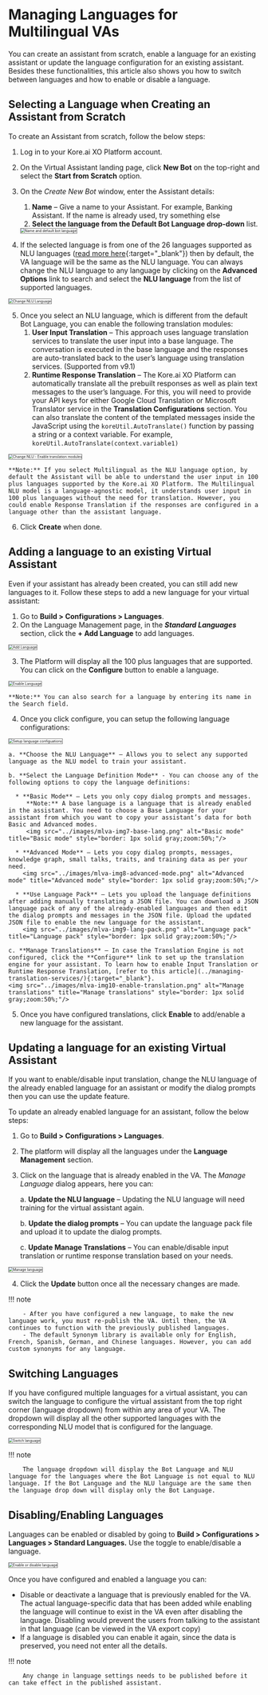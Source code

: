 # **Managing Languages for Multilingual VAs**

You can create an assistant from scratch, enable a language for an existing assistant or update the language configuration for an existing assistant. Besides these functionalities, this article also shows you how to switch between languages and how to enable or disable a language.


## Selecting a Language when Creating an Assistant from Scratch

To create an Assistant from scratch, follow the below steps:

1. Log in to your Kore.ai XO Platform account.
2. On the Virtual Assistant landing page, click **New Bot** on the top-right and select the **Start from Scratch** option.
3. On the _Create New Bot_ window, enter the Assistant details:
    1. **Name** – Give a name to your Assistant. For example, Banking Assistant. If the name is already used, try something else
    2. **Select the language from the Default Bot Language drop-down** list.  

    <img src="../images/mlva-img1-add-lang-to-new-va.png" alt="Name and default bot language" title="Name and default bot language" style="border: 1px solid gray;zoom:50%;"/>

4. If the selected language is from one of the 26 languages supported as NLU languages ([read more here](../multilingual-vas-components-feature-support/#nlp-support){:target="_blank"}) then by default, the VA language will be the same as the NLU language. You can always change the NLU language to any language by clicking on the **Advanced Options** link to search and select the **NLU language** from the list of supported languages.  
<img src="../images/mlva-img2-nlu-lang-scratch.png" alt="Change NLU Language" title="Change NLU Language" style="border: 1px solid gray;zoom:50%;"/>

5. Once you select an NLU language, which is different from the default Bot Language, you can enable the following translation modules:
    1. **User Input Translation** – This approach uses language translation services to translate the user input into a base language. The conversation is executed in the base language and the responses are auto-translated back to the user’s language using translation services. (Supported from v9.1)
    2. **Runtime Response Translation** – The Kore.ai XO Platform can automatically translate all the prebuilt responses as well as plain text messages to the user’s language. For this, you will need to provide your API keys for either Google Cloud Translation or Microsoft Translator service in the **Translation Configurations** section. You can also translate the content of the templated messages inside the JavaScript using the `koreUtil.AutoTranslate()` function by passing a string or a context variable. For example,  
    `koreUtil.AutoTranslate(context.variable1)`  
  <img src="../images/mlva-img3-select-nlulang-scratch.png" alt="Change NLU - Enable translation modules" title="Change NLU - Enable translation modules" style="border: 1px solid gray;zoom:50%;"/>  

    **Note:** If you select Multilingual as the NLU language option, by default the Assistant will be able to understand the user input in 100 plus languages supported by the Kore.ai XO Platform. The Multilingual NLU model is a language-agnostic model, it understands user input in 100 plus languages without the need for translation. However, you could enable Response Translation if the responses are configured in a language other than the assistant language.

6. Click **Create** when done.


## Adding a language to an existing Virtual Assistant

Even if your assistant has already been created, you can still add new languages to it. Follow these steps to add a new language for your virtual assistant:

1. Go to **Build > Configurations > Languages**.
2. On the Language Management page, in the **_Standard Languages_** section, click the **+ Add Language** to add languages.  
<img src="../images/mlva-img4-add-lang.png" alt="Add Language" title="Add Language" style="border: 1px solid gray;zoom:50%;"/>

3. The Platform will display all the 100 plus languages that are supported. You can click on the **Configure** button to enable a language.  
<img src="../images/mlva-img5-config-new-lang.png" alt="Enable Language" title="Enable Language" style="border: 1px solid gray;zoom:50%;"/>  
  
    **Note:** You can also search for a language by entering its name in the Search field.

4. Once you click configure, you can setup the following language configurations:  
<img src="../images/mlva-img6-new-lang-config.png" alt="Setup language configuations" title="Setup language configurations" style="border: 1px solid gray;zoom:50%;"/>  
  
    a. **Choose the NLU Language** – Allows you to select any supported language as the NLU model to train your assistant.

    b. **Select the Language Definition Mode** - You can choose any of the following options to copy the language definitions:

      * **Basic Mode** – Lets you only copy dialog prompts and messages.  
         **Note:** A base language is a language that is already enabled in the assistant. You need to choose a Base Language for your assistant from which you want to copy your assistant’s data for both Basic and Advanced modes.  
         <img src="../images/mlva-img7-base-lang.png" alt="Basic mode" title="Basic mode" style="border: 1px solid gray;zoom:50%;"/>    

      * **Advanced Mode** – Lets you copy dialog prompts, messages, knowledge graph, small talks, traits, and training data as per your need.  
        <img src="../images/mlva-img8-advanced-mode.png" alt="Advanced mode" title="Advanced mode" style="border: 1px solid gray;zoom:50%;"/> 

      * **Use Language Pack** – Lets you upload the language definitions after adding manually translating a JSON file. You can download a JSON language pack of any of the already-enabled languages and then edit the dialog prompts and messages in the JSON file. Upload the updated JSON file to enable the new language for the assistant.  
        <img src="../images/mlva-img9-lang-pack.png" alt="Language pack" title="Language pack" style="border: 1px solid gray;zoom:50%;"/> 

    c. **Manage Translations** – In case the Translation Engine is not configured, click the **Configure** link to set up the translation engine for your assistant. To learn how to enable Input Translation or Runtime Response Translation, [refer to this article](../managing-translation-services/){:target="_blank"}.  
    <img src="../images/mlva-img10-enable-translation.png" alt="Manage translations" title="Manage translations" style="border: 1px solid gray;zoom:50%;"/>

5. Once you have configured translations, click **Enable** to add/enable a new language for the assistant.


## Updating a language for an existing Virtual Assistant

If you want to enable/disable input translation, change the NLU language of the already enabled language for an assistant or modify the dialog prompts then you can use the update feature. 

To update an already enabled language for an assistant, follow the below steps:

1. Go to **Build > Configurations > Languages**.
2. The platform will display all the languages under the **Language Management** section.
3. Click on the language that is already enabled in the VA. The _Manage Language_ dialog appears, here you can:

    a. **Update the NLU language** – Updating the NLU language will need training for the virtual assistant again.

    b. **Update the dialog prompts** – You can update the language pack file and upload it to update the dialog prompts.

    c. **Update Manage Translations** – You can enable/disable input translation or runtime response translation based on your needs.  
  <img src="../images/mlva-img11-update-lang.png" alt="Manage language" title="Manage language" style="border: 1px solid gray;zoom:50%;"/>

4. Click the **Update** button once all the necessary changes are made.

!!! note

        - After you have configured a new language, to make the new language work, you must re-publish the VA. Until then, the VA continues to function with the previously published languages.  
        - The default Synonym library is available only for English, French, Spanish, German, and Chinese languages. However, you can add custom synonyms for any language.


## Switching Languages 

If you have configured multiple languages for a virtual assistant, you can switch the language to configure the virtual assistant from the top right corner (language dropdown) from within any area of your VA. The dropdown will display all the other supported languages with the corresponding NLU model that is configured for the language. 

<img src="../images/mlva-img12-switch-language-1.png" alt="Switch language" title="Switch language" style="border: 1px solid gray;zoom:50%;"/>  


!!! note

        The language dropdown will display the Bot Language and NLU language for the languages where the Bot Language is not equal to NLU language. If the Bot Language and the NLU language are the same then the language drop down will display only the Bot Language.


## Disabling/Enabling Languages

Languages can be enabled or disabled by going to **Build > Configurations > Languages > Standard Languages.** Use the toggle to enable/disable a language.

<img src="../images/mlva-img13-enable-disable-lang.png" alt="Enable or disable language" title="Enable or disable language" style="border: 1px solid gray;zoom:50%;"/>  
    

Once you have configured and enabled a language you can:

  * Disable or deactivate a language that is previously enabled for the VA. The actual language-specific data that has been added while enabling the language will continue to exist in the VA even after disabling the language. Disabling would prevent the users from talking  to the assistant in that language (can be viewed in the VA export copy)
  * If a language is disabled you can enable it again, since the data is preserved, you need not enter all the details.

!!! note

        Any change in language settings needs to be published before it can take effect in the published assistant.
